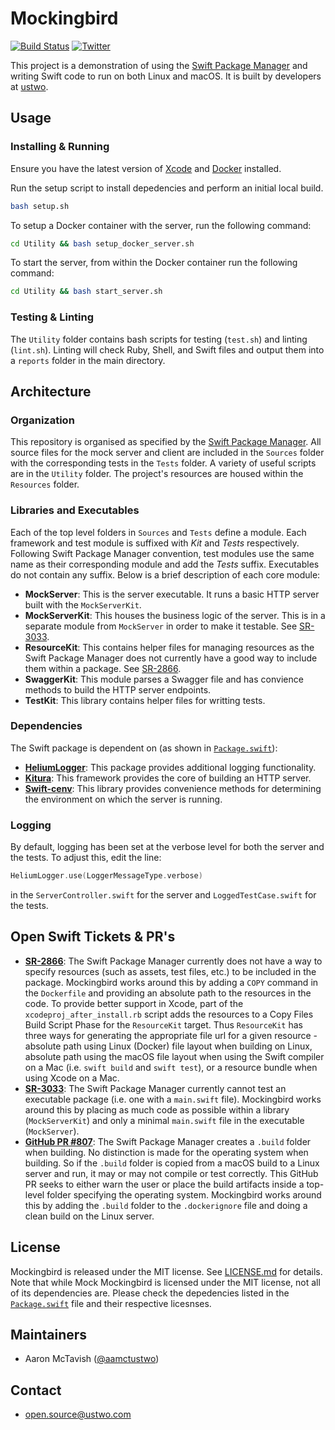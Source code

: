 # Mockingbird

[![Build Status](https://travis-ci.org/ustwo/mockingbird.svg?branch=master)](https://travis-ci.org/ustwo/mockingbird)
[![Twitter](https://img.shields.io/badge/twitter-@ustwo-blue.svg?style=flat)](http://twitter.com/ustwo)

This project is a demonstration of using the [Swift Package Manager][swiftpm] and writing Swift code to run on both Linux and macOS. It is built by developers at [ustwo][ustwo].

## Usage

### Installing & Running

Ensure you have the latest version of [Xcode][xcode] and [Docker][docker] installed.

Run the setup script to install depedencies and perform an initial local build.

```bash
bash setup.sh
```

To setup a Docker container with the server, run the following command:

```bash
cd Utility && bash setup_docker_server.sh
```

To start the server, from within the Docker container run the following command:

```bash
cd Utility && bash start_server.sh
```

### Testing & Linting

The `Utility` folder contains bash scripts for testing (`test.sh`) and linting (`lint.sh`). Linting will check Ruby, Shell, and Swift files and output them into a `reports` folder in the main directory.

## Architecture

### Organization

This repository is organised as specified by the [Swift Package Manager][swiftpm]. All source files for the mock server and client are included in the `Sources` folder with the corresponding tests in the `Tests` folder. A variety of useful scripts are in the `Utility` folder. The project's resources are housed within the `Resources` folder.

### Libraries and Executables

Each of the top level folders in `Sources` and `Tests` define a module. Each framework and test module is suffixed with *Kit* and *Tests* respectively. Following Swift Package Manager convention, test modules use the same name as their corresponding module and add the *Tests* suffix. Executables do not contain any suffix. Below is a brief description of each core module:

- **MockServer**: This is the server executable. It runs a basic HTTP server built with the `MockServerKit`.
- **MockServerKit**: This houses the business logic of the server. This is in a separate module from `MockServer` in order to make it testable. See [SR-3033][sr3033].
- **ResourceKit**: This contains helper files for managing resources as the Swift Package Manager does not currently have a good way to include them within a package. See [SR-2866][sr2866].
- **SwaggerKit**: This module parses a Swagger file and has convience methods to build the HTTP server endpoints.
- **TestKit**: This library contains helper files for writting tests.

### Dependencies

The Swift package is dependent on (as shown in [`Package.swift`][package]):

- [**HeliumLogger**][heliumlogger]: This package provides additional logging functionality.
- [**Kitura**][kitura]: This framework provides the core of building an HTTP server.
- [**Swift-cenv**][swiftcenv]: This library provides convenience methods for determining the environment on which the server is running.

### Logging

By default, logging has been set at the verbose level for both the server and the tests. To adjust this, edit the line:

```swift
HeliumLogger.use(LoggerMessageType.verbose)
```

in the `ServerController.swift` for the server and `LoggedTestCase.swift` for the tests.

## Open Swift Tickets & PR's

- [**SR-2866**][sr2866]: The Swift Package Manager currently does not have a way to specify resources (such as assets, test files, etc.) to be included in the package. Mockingbird works around this by adding a `COPY` command in the `Dockerfile` and providing an absolute path to the resources in the code. To provide better support in Xcode, part of the `xcodeproj_after_install.rb` script adds the resources to a Copy Files Build Script Phase for the `ResourceKit` target. Thus `ResourceKit` has three ways for generating the appropriate file url for a given resource - absolute path using Linux (Docker) file layout when building on Linux, absolute path using the macOS file layout when using the Swift compiler on a Mac (i.e. `swift build` and `swift test`), or a resource bundle when using Xcode on a Mac.
- [**SR-3033**][sr3033]: The Swift Package Manager currently cannot test an executable package (i.e. one with a `main.swift` file). Mockingbird works around this by placing as much code as possible within a library (`MockServerKit`) and only a minimal `main.swift` file in the executable (`MockServer`).
- [**GitHub PR #807**][github807]: The Swift Package Manager creates a `.build` folder when building. No distinction is made for the operating system when building. So if the `.build` folder is copied from a macOS build to a Linux server and run, it may or may not compile or test correctly. This GitHub PR seeks to either warn the user or place the build artifacts inside a top-level folder specifying the operating system. Mockingbird works around this by adding the `.build` folder to the `.dockerignore` file and doing a clean build on the Linux server.

## License

Mockingbird is released under the MIT license. See [LICENSE.md][license] for details. Note that while Mock Mockingbird is licensed under the MIT license, not all of its dependencies are. Please check the depedencies listed in the [`Package.swift`][package] file and their respective licesnses.

## Maintainers

* Aaron McTavish ([@aamctustwo][aamctustwo])

## Contact

* [open.source@ustwo.com](mailto:open.source@ustwo.com)

<!-- Links -->

[aamctustwo]: https://github.com/aamctustwo
[docker]: https://www.docker.com/
[github807]: https://github.com/apple/swift-package-manager/pull/807
[heliumlogger]: https://github.com/IBM-Swift/HeliumLogger
[kitura]: https://github.com/IBM-Swift/Kitura
[license]: LICENSE.md
[package]: Package.swift
[sr2866]: https://bugs.swift.org/browse/SR-2866
[sr3033]: https://bugs.swift.org/browse/SR-3033
[swiftcenv]: https://github.com/IBM-Swift/Swift-cfenv
[swiftpm]: https://github.com/apple/swift-package-manager
[ustwo]: https://ustwo.com/
[xcode]: https://itunes.apple.com/gb/app/xcode/id497799835?mt=12#

